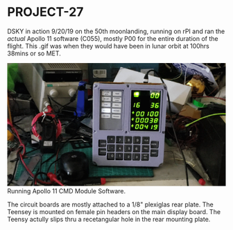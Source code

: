 # PROJECT-27


DSKY in action 9/20/19 on the 50th moonlanding, running on rPI and ran the *actual* Apollo 11 software (C055), mostly P00 for the entire duration of the flight.   This .gif was when they would have been in lunar orbit at 100hrs 38mins or so MET. 

![uDSKY](https://github.com/b-wave/uDSKY/blob/master/Files/20190720_103848_1.gif)
Running Apollo 11 CMD Module Software. 

The circuit boards are mostly attached to a 1/8" plexiglas rear plate.  The Teensey is
mounted on female pin headers on the main display board.  The Teensy actully slips thru
a recetangular hole in the rear mounting plate. 
